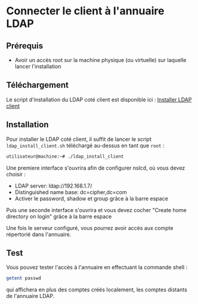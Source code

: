 # Connecter le client à l'annuaire LDAP

## Prérequis

- Avoir un accès root sur la machine physique (ou virtuelle) sur laquelle lancer l'installation

## Téléchargement
Le script d'installation du LDAP coté client est disponible ici : [Installer LDAP client](https://raw.githubusercontent.com/AngarosGamer/SAE4/main/ldap/ldap_install_client.sh)

## Installation
Pour installer le LDAP coté client, il suffit de lancer le script `ldap_install_client.sh` téléchargé au-dessus en tant que `root` :

```bash
utilisateur@machine:~# ./ldap_install_client
```
Une premiere interface s'ouvrira afin de configurer nslcd, où vous devez choisir : 
- LDAP server:	ldap://192.168.1.7/	
- Distinguished name base:	dc=cipher,dc=com
- Activer le password, shadow et group grâce à la barre espace

Puis une seconde interface s'ouvrira et vous devez cocher "Create home directory on login" grâce à la barre espace

Une fois le serveur configuré, vous pourrez avoir accès aux compte répertorié dans l'annuaire.

## Test
Vous pouvez tester l'accès à l'annuaire en effectuant la commande shell : 
```bash
getent passwd
```
qui affichera en plus des comptes créés localement, les comptes distants de l'annuaire LDAP.